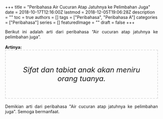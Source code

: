 +++
title = "Peribahasa Air Cucuran Atap Jatuhnya ke Pelimbahan Juga"
date = 2018-10-17T12:16:00Z
lastmod = 2018-12-05T19:06:28Z
description = ""
toc = true
authors = []
tags = ["Peribahasa", "Peribahasa A"]
categories = ["Peribahasa"]
series = []
featuredImage = ""
draft = false
+++

<div dir="ltr" style="text-align: left;" trbidi="on"><div style="text-align: justify;">Berikut ini adalah arti dari peribahasa “Air cucuran atap jatuhnya ke pelimbahan juga”.</div><br /><div style="text-align: justify;"><b>Artinya:</b></div><div style="border: 2px dashed #ddd; font-size: 24px; height: auto; margin: 0 auto; padding: 50px; text-align: center; width: auto;"><i>Sifat dan tabiat anak akan meniru orang tuanya.</i></div><div style="text-align: justify;"><br /></div><div style="text-align: justify;">Demikian arti dari peribahasa "Air cucuran atap jatuhnya ke pelimbahan juga". Semoga bermanfaat.</div></div>
